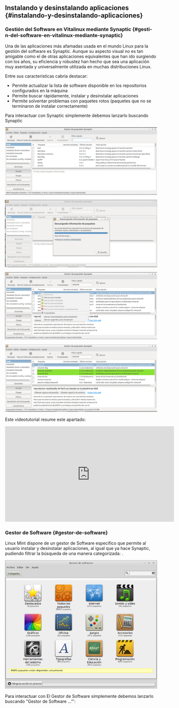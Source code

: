 ## Instalando y desinstalando aplicaciones {#instalando-y-desinstalando-aplicaciones}

### Gestión del Software en Vitalinux mediante Synaptic {#gesti-n-del-software-en-vitalinux-mediante-synaptic}

Una de las aplicaciones más afamadas usada en el mundo Linux para la gestión del software es Synaptic. Aunque su aspecto visual no es tan amigable como el de otras aplicaciones equivalentes que han ido surgiendo con los años, su eficiencia y robustez han hecho que sea una aplicación muy asentada y universalmente utilizada en muchas distribuciones Linux.

Entre sus características cabría destacar:

*   Permite actualizar la lista de software disponible en los repositorios configurados en la máquina
*   Permite buscar rápidamente, instalar y desinstalar aplicaciones
*   Permite solventar problemas con paquetes rotos (paquetes que no se terminaron de instalar correctamente)

Para interactuar con Synaptic simplemente debemos lanzarlo buscando Synaptic

![](/images/image6.png)
  
![](/images/image49.png)
  
![](/images/image55.png)

![](/images/image43.png)

Este videotutorial resume este apartado: 

<iframe width="560" height="315" src="https://www.youtube.com/embed/1nni5ikg11Q?rel=0" frameborder="0" allowfullscreen></iframe>

### Gestor de Software {#gestor-de-software}

Linux Mint dispone de un gestor de Software específico que permite al usuario instalar y desinstalar aplicaciones, al igual que ya hace Synaptic, pudiendo filtrar la búsqueda de una manera categorizada: .

![](/images/image48.png)

Para interactuar con El Gestor de Software simplemente debemos lanzarlo buscando  &quot;Gestor de Software ...&quot;&#039;: